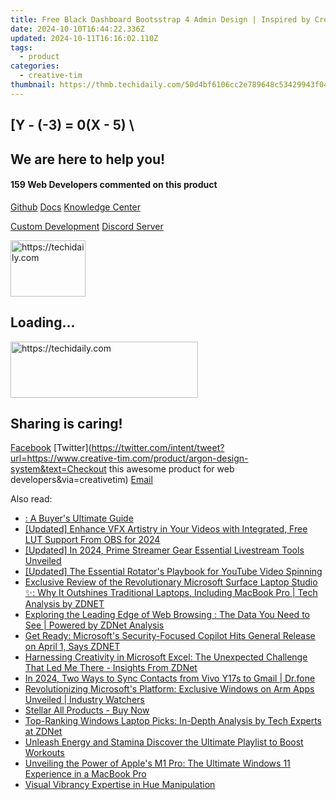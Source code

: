 ```yaml
---
title: Free Black Dashboard Bootsstrap 4 Admin Design | Inspired by Creative Tim
date: 2024-10-10T16:44:22.336Z
updated: 2024-10-11T16:16:02.110Z
tags:
  - product
categories:
  - creative-tim
thumbnail: https://thmb.techidaily.com/50d4bf6106cc2e789648c53429943f049229011e6f572fe9945c7d91985d72b7.jpg
---
```


## \[Y - (-3) = 0(X - 5) \

## We are here to help you!

#### 159 Web Developers commented on this product

[Github](https://github.com/creativetimofficial/argon-design-system) [Docs](https://tools.techidaily.com/creative-tim/products/) [Knowledge Center](https://tools.techidaily.com/creative-tim/products/) 

[Custom Development](https://tools.techidaily.com/creative-tim/products/) [Discord Server](https://discord.com/invite/FhCJCaHdQa) 

<!-- affiliate ads begin -->
<a href="https://aligracehair.sjv.io/c/5597632/2135394/19272" target="_top" id="2135394">
  <img src="//a.impactradius-go.com/display-ad/19272-2135394" border="0" alt="https://techidaily.com" width="120" height="90"/>
</a>
<img height="0" width="0" src="https://aligracehair.sjv.io/i/5597632/2135394/19272" style="position:absolute;visibility:hidden;" border="0" />
<!-- affiliate ads end -->

## Loading...

<!-- affiliate ads begin -->
<a href="https://aligracehair.sjv.io/c/5597632/1934138/19272" target="_top" id="1934138">
  <img src="//a.impactradius-go.com/display-ad/19272-1934138" border="0" alt="https://techidaily.com" width="300" height="90"/>
</a>
<img height="0" width="0" src="https://aligracehair.sjv.io/i/5597632/1934138/19272" style="position:absolute;visibility:hidden;" border="0" />
<!-- affiliate ads end -->

## Sharing is caring!

[Facebook](https://www.facebook.com/sharer/sharer.php?u=https://www.creative-tim.com/product/argon-design-system?src=sdkpreparse) [Twitter](https://twitter.com/intent/tweet?url=https://www.creative-tim.com/product/argon-design-system&text=Checkout this awesome product for web developers&via=creativetim) [Email](https://tools.techidaily.com/creative-tim/products/)

<ins class="adsbygoogle"
     style="display:block"
     data-ad-format="autorelaxed"
     data-ad-client="ca-pub-7571918770474297"
     data-ad-slot="1223367746"></ins>

<ins class="adsbygoogle"
     style="display:block"
     data-ad-client="ca-pub-7571918770474297"
     data-ad-slot="8358498916"
     data-ad-format="auto"
     data-full-width-responsive="true"></ins>

<span class="atpl-alsoreadstyle">Also read:</span>
<div><ul>
<li><a href="https://buynow-help.techidaily.com/a-buyers-ultimate-guide/"><u>: A Buyer's Ultimate Guide</u></a></li>
<li><a href="https://fox-boxes.techidaily.com/updated-enhance-vfx-artistry-in-your-videos-with-integrated-free-lut-support-from-obs-for-2024/"><u>[Updated] Enhance VFX Artistry in Your Videos with Integrated, Free LUT Support From OBS for 2024</u></a></li>
<li><a href="https://youtube-web.techidaily.com/ed-in-2024-prime-streamer-gear-essential-livestream-tools-unveiled/"><u>[Updated] In 2024, Prime Streamer Gear Essential Livestream Tools Unveiled</u></a></li>
<li><a href="https://facebook-record-videos.techidaily.com/updated-the-essential-rotators-playbook-for-youtube-video-spinning/"><u>[Updated] The Essential Rotator's Playbook for YouTube Video Spinning</u></a></li>
<li><a href="https://win-hacks.techidaily.com/exclusive-review-of-the-revolutionary-microsoft-surface-laptop-studio-why-it-outshines-traditional-laptops-including-macbook-pro-tech-analysis-by-zdnet/"><u>Exclusive Review of the Revolutionary Microsoft Surface Laptop Studio ✨: Why It Outshines Traditional Laptops, Including MacBook Pro | Tech Analysis by ZDNET</u></a></li>
<li><a href="https://win-hacks.techidaily.com/exploring-the-leading-edge-of-web-browsing-the-data-you-need-to-see-powered-by-zdnet-analysis/"><u>Exploring the Leading Edge of Web Browsing : The Data You Need to See | Powered by ZDNet Analysis</u></a></li>
<li><a href="https://win-hacks.techidaily.com/get-ready-microsofts-security-focused-copilot-hits-general-release-on-april-1-says-zdnet/"><u>Get Ready: Microsoft's Security-Focused Copilot Hits General Release on April 1, Says ZDNET</u></a></li>
<li><a href="https://win-hacks.techidaily.com/harnessing-creativity-in-microsoft-excel-the-unexpected-challenge-that-led-me-there-insights-from-zdnet/"><u>Harnessing Creativity in Microsoft Excel: The Unexpected Challenge That Led Me There - Insights From ZDNet</u></a></li>
<li><a href="https://android-transfer.techidaily.com/in-2024-two-ways-to-sync-contacts-from-vivo-y17s-to-gmail-drfone-by-drfone-transfer-from-android-transfer-from-android/"><u>In 2024, Two Ways to Sync Contacts from Vivo Y17s to Gmail | Dr.fone</u></a></li>
<li><a href="https://win-hacks.techidaily.com/revolutionizing-microsofts-platform-exclusive-windows-on-arm-apps-unveiled-industry-watchers/"><u>Revolutionizing Microsoft's Platform: Exclusive Windows on Arm Apps Unveiled | Industry Watchers</u></a></li>
<li><a href="https://tools.techidaily.com/stellarinfo/buy-now/"><u>Stellar All Products - Buy Now</u></a></li>
<li><a href="https://win-hacks.techidaily.com/top-ranking-windows-laptop-picks-in-depth-analysis-by-tech-experts-at-zdnet/"><u>Top-Ranking Windows Laptop Picks: In-Depth Analysis by Tech Experts at ZDNet</u></a></li>
<li><a href="https://extra-resources.techidaily.com/unleash-energy-and-stamina-discover-the-ultimate-playlist-to-boost-workouts/"><u>Unleash Energy and Stamina Discover the Ultimate Playlist to Boost Workouts</u></a></li>
<li><a href="https://win-hacks.techidaily.com/unveiling-the-power-of-apples-m1-pro-the-ultimate-windows-11-experience-in-a-macbook-pro/"><u>Unveiling the Power of Apple's M1 Pro: The Ultimate Windows 11 Experience in a MacBook Pro</u></a></li>
<li><a href="https://extra-tips.techidaily.com/visual-vibrancy-expertise-in-hue-manipulation/"><u>Visual Vibrancy Expertise in Hue Manipulation</u></a></li>
</ul></div>

